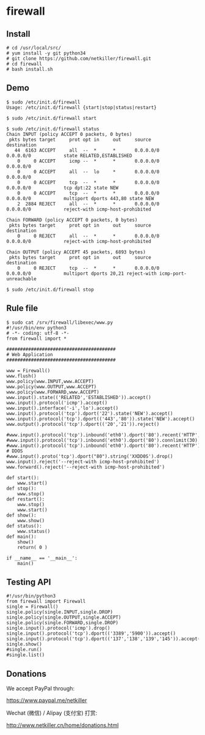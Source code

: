 firewall
========

Install
-------
	# cd /usr/local/src/
    # yum install -y git python34
	# git clone https://github.com/netkiller/firewall.git
	# cd firewall
	# bash install.sh

Demo
----
	$ sudo /etc/init.d/firewall 
	Usage: /etc/init.d/firewall {start|stop|status|restart}

	$ sudo /etc/init.d/firewall start
	
	$ sudo /etc/init.d/firewall status
	Chain INPUT (policy ACCEPT 0 packets, 0 bytes)
	 pkts bytes target     prot opt in     out     source               destination         
	   44  6163 ACCEPT     all  --  *      *       0.0.0.0/0            0.0.0.0/0            state RELATED,ESTABLISHED
		0     0 ACCEPT     icmp --  *      *       0.0.0.0/0            0.0.0.0/0           
		0     0 ACCEPT     all  --  lo     *       0.0.0.0/0            0.0.0.0/0           
		0     0 ACCEPT     tcp  --  *      *       0.0.0.0/0            0.0.0.0/0            tcp dpt:22 state NEW
		0     0 ACCEPT     tcp  --  *      *       0.0.0.0/0            0.0.0.0/0            multiport dports 443,80 state NEW
		2  2884 REJECT     all  --  *      *       0.0.0.0/0            0.0.0.0/0            reject-with icmp-host-prohibited

	Chain FORWARD (policy ACCEPT 0 packets, 0 bytes)
	 pkts bytes target     prot opt in     out     source               destination         
		0     0 REJECT     all  --  *      *       0.0.0.0/0            0.0.0.0/0            reject-with icmp-host-prohibited

	Chain OUTPUT (policy ACCEPT 45 packets, 6893 bytes)
	 pkts bytes target     prot opt in     out     source               destination         
		0     0 REJECT     tcp  --  *      *       0.0.0.0/0            0.0.0.0/0            multiport dports 20,21 reject-with icmp-port-unreachable
	
	$ sudo /etc/init.d/firewall stop
	
Rule file
---------
	
	$ sudo cat /srv/firewall/libexec/www.py 
	#!/usr/bin/env python3
	# -*- coding: utf-8 -*-
	from firewall import * 

	######################################## 
	# Web Application
	######################################## 

	www = Firewall()
	www.flush()
	www.policy(www.INPUT,www.ACCEPT)
	www.policy(www.OUTPUT,www.ACCEPT)
	www.policy(www.FORWARD,www.ACCEPT)
	www.input().state(('RELATED','ESTABLISHED')).accept()
	www.input().protocol('icmp').accept()
	www.input().interface('-i','lo').accept()
	www.input().protocol('tcp').dport('22').state('NEW').accept()
	www.input().protocol('tcp').dport(('443','80')).state('NEW').accept()
	www.output().protocol('tcp').dport(('20','21')).reject()

	#www.input().protocol('tcp').inbound('eth0').dport('80').recent('HTTP',2,20).drop()
	#www.input().protocol('tcp').inbound('eth0').dport('80').connlimit(30).drop()
	#www.input().protocol('tcp').inbound('eth0').dport('80').recent('HTTP').accept()
	# DDOS
	#www.input().proto('tcp').dport("80").string('XXDD0S').drop()
	www.input().reject('--reject-with icmp-host-prohibited')
	www.forward().reject('--reject-with icmp-host-prohibited')

	def start():
		www.start()
	def stop():
		www.stop()
	def restart():
		www.stop()
		www.start()
	def show():
		www.show()
	def status():
		www.status()
	def main():
		show()
		return( 0 )

	if __name__ == '__main__':
		main()

Testing API
-----------
    #!/usr/bin/python3
    from firewall import Firewall    
    single = Firewall()
    single.policy(single.INPUT,single.DROP)
    single.policy(single.OUTPUT,single.ACCEPT)
    single.policy(single.FORWARD,single.DROP)
    single.input().protocol('icmp').drop()
    single.input().protocol('tcp').dport(('3389','5900')).accept()
    single.input().protocol('tcp').dport(('137','138','139','145')).accept()
    single.show()
    #single.run()
    #single.list()
	
Donations
---------
We accept PayPal through:

https://www.paypal.me/netkiller

Wechat (微信) / Alipay (支付宝) 打赏:

http://www.netkiller.cn/home/donations.html